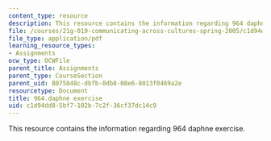 ```yaml
---
content_type: resource
description: This resource contains the information regarding 964 daphne exercise.
file: /courses/21g-019-communicating-across-cultures-spring-2005/c1d94dd85bf7102b7c2f36cf37dc14c9_MIT21G_019S05_int_co_si.pdf
file_type: application/pdf
learning_resource_types:
- Assignments
ocw_type: OCWFile
parent_title: Assignments
parent_type: CourseSection
parent_uid: 8075848c-dbfb-0db8-08e6-8013f0469a2e
resourcetype: Document
title: 964.daphne exercise
uid: c1d94dd8-5bf7-102b-7c2f-36cf37dc14c9
---
```

This resource contains the information regarding 964 daphne exercise.

